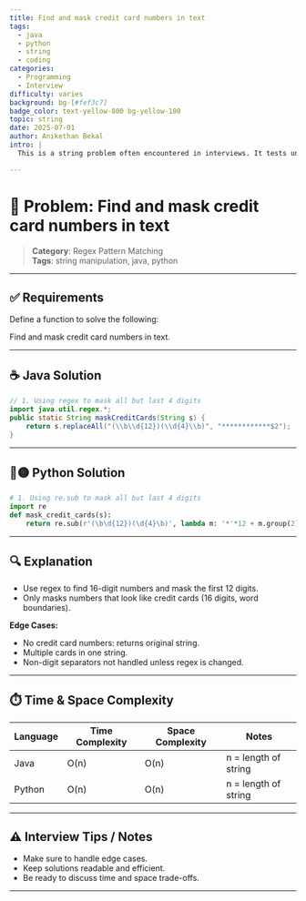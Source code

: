 ```yaml
---
title: Find and mask credit card numbers in text
tags:
  - java
  - python
  - string
  - coding
categories:
  - Programming
  - Interview
difficulty: varies
background: bg-[#fef3c7]
badge_color: text-yellow-800 bg-yellow-100
topic: string
date: 2025-07-01
author: Anikethan Bekal
intro: |
  This is a string problem often encountered in interviews. It tests understanding of fundamental concepts such as iteration, pattern matching, or algorithmic design depending on the problem.

---
```


# 🧠 Problem: Find and mask credit card numbers in text

> **Category**: Regex Pattern Matching  
> **Tags**: string manipulation, java, python

---

## ✅ Requirements

Define a function to solve the following:

Find and mask credit card numbers in text.

---

## ☕ Java Solution

```java
// 1. Using regex to mask all but last 4 digits
import java.util.regex.*;
public static String maskCreditCards(String s) {
    return s.replaceAll("(\\b\\d{12})(\\d{4}\\b)", "************$2");
}
```

---

## 🔵🟡 Python Solution

```python
# 1. Using re.sub to mask all but last 4 digits
import re
def mask_credit_cards(s):
    return re.sub(r'(\b\d{12})(\d{4}\b)', lambda m: '*'*12 + m.group(2), s)
```

---

## 🔍 Explanation

- Use regex to find 16-digit numbers and mask the first 12 digits.
- Only masks numbers that look like credit cards (16 digits, word boundaries).

**Edge Cases:**
- No credit card numbers: returns original string.
- Multiple cards in one string.
- Non-digit separators not handled unless regex is changed.

---

## ⏱️ Time & Space Complexity

| Language | Time Complexity | Space Complexity | Notes |
|----------|-----------------|------------------|-------|
| Java     | O(n)            | O(n)             | n = length of string |
| Python   | O(n)            | O(n)             | n = length of string |

---

## ⚠️ Interview Tips / Notes

- Make sure to handle edge cases.
- Keep solutions readable and efficient.
- Be ready to discuss time and space trade-offs.

---
